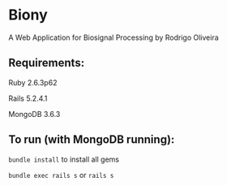 # Biony
A Web Application for Biosignal Processing by Rodrigo Oliveira

## Requirements:
Ruby 2.6.3p62

Rails 5.2.4.1

MongoDB 3.6.3

## To run (with MongoDB running):
`bundle install` to install all gems

`bundle exec rails s` or `rails s`
